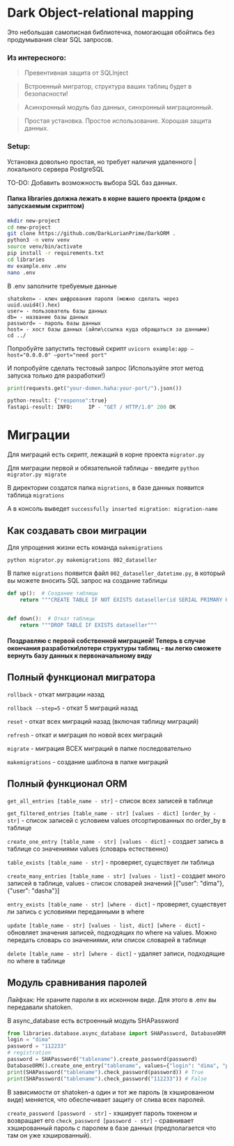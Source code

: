 # Dark Object-relational mapping

Это небольшая самописная библиотечка, помогающая обойтись без продумывания clear SQL запросов.

### Из интересного:

> Превентивная защита от SQLInject

> Встроенный мигратор, структура ваших таблиц будет в безопасности!

> Асинхронный модуль баз данных, синхронный миграционный.

> Простая установка. Простое использование. Хорошая защита данных.

### Setup:

Установка довольно простая, но требует наличия удаленного | локального сервера PostgreSQL

TO-DO: Добавить возможность выбора SQL баз данных.

#### Папка libraries должна лежать в корне вашего проекта (рядом с запускаемым скриптом)

```bash
mkdir new-project
cd new-project
git clone https://github.com/DarkLorianPrime/DarkORM .
python3 -m venv venv
source venv/bin/activate
pip install -r requirements.txt
cd libraries
mv example.env .env
nano .env
```

В .env заполните требуемые данные

```env
shatoken= - ключ шифрования пароля (можно сделать через uuid.uuid4().hex)
user= - пользователь базы данных
db= - название базы данных
password= - пароль базы данных
host= - хост базы данных (айпи\ссылка куда обращаться за данными)
cd ../
```

Попробуйте запустить тестовый скрипт
`uvicorn example:app —host="0.0.0.0" —port="need port"`

И попробуйте сделать тестовый запрос (Используйте этот метод запуска только для разработки!)

```python 
print(requests.get("your-domen.haha:your-port/").json())

python-result: {"response":true}
fastapi-result: INFO:     IP - "GET / HTTP/1.0" 200 OK
```

# Миграции

Для миграций есть скрипт, лежащий в корне проекта `migrator.py`

Для миграции первой и обязательной таблицы - введите `python migrator.py migrate`

В директории создатся папка `migrations`, в базе данных появится таблица `migrations`

А в консоль выведет `successfully inserted migration: migration-name`

## Как создавать свои миграции

Для упрощения жизни есть команда `makemigrations`

`python migrator.py makemigrations 002_dataseller`

В папке `migrations` появится файл `002_dataseller_datetime.py`, в который вы можете вносить SQL запрос на создание
таблицы

```python
def up():  # Создание таблицы
    return """CREATE TABLE IF NOT EXISTS dataseller(id SERIAL PRIMARY KEY, name TEXT, description TEXT)"""


def down():  # Откат таблицы
    return """DROP TABLE IF EXISTS dataseller"""
```

#### Поздравляю с первой собственной миграцией! Теперь в случае окончания разработки\потери структуры таблиц - вы легко сможете вернуть базу данных к первоначальному виду

## Полный функционал мигратора

`rollback` - откат миграции назад

`rollback --step=5` - откат 5 миграций назад

`reset` - откат всех миграций назад (включая таблицу миграций)

`refresh` - откат и миграция по новой всех миграций

`migrate` - миграция ВСЕХ миграций в папке последовательно

`makemigrations` - создание шаблона в папке миграций

## Полный функционал ORM

`get_all_entries [table_name - str]` - список всех записей в таблице

`get_filtered_entries [table_name - str] [values - dict] [order_by - str]` - список записей с условием values
отсортированных по order_by в таблице

`create_one_entry [table_name - str] [values - dict]` - создает запись в таблице со значениями values (словарь
естественно)

`table_exists [table_name - str]` - проверяет, существует ли таблица

`create_many_entries [table_name - str] [values - list]` - создает много записей в таблице, values - список словарей
значений [{"user": "dima"}, {"user": "dasha"}]

`entry_exists [table_name - str] [where - dict]` - проверяет, существует ли запись с условиями переданными в where

`update [table_name - str] [values - list, dict] [where - dict]` - обновляет значения записей, подходящих по where на values. Можно передать словарь со значениями, или список словарей в таблице

`delete [table_name - str] [where - dict]` - удаляет записи, подходящие по where в таблице

## Модуль сравнивания паролей
Лайфхак: Не храните пароли в их исконном виде. Для этого в .env вы передавали shatoken.

В async_database есть встроенный модуль SHAPassword

```python
from libraries.database.async_database import SHAPassword, DatabaseORM
login = "dima"
password = "112233"
# registration
password = SHAPassword("tablename").create_password(password)
DatabaseORM().create_one_entry("tablename", values={"login": "dima", "password": password})
print(SHAPassword("tablename").check_password(password)) # True
print(SHAPassword("tablename").check_password("112233")) # False
```
В зависимости от shatoken-а один и тот же пароль (в хэшированном виде) меняется, что обеспечивает защиту от слива всех паролей.

`create_password [password - str]` - хэширует пароль токеном и возвращает его
`check_password [password - str]` - сравнивает хэшированный пароль с паролем в базе данных (предполагается что там он уже хэшированный).
